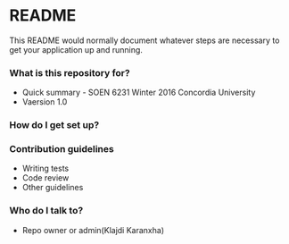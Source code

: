 # README #

This README would normally document whatever steps are necessary to get your application up and running.

### What is this repository for? ###

* Quick summary - SOEN 6231 Winter 2016 Concordia University
* Vaersion 1.0

### How do I get set up? ###



### Contribution guidelines ###

* Writing tests
* Code review
* Other guidelines

### Who do I talk to? ###

* Repo owner or admin(Klajdi Karanxha)